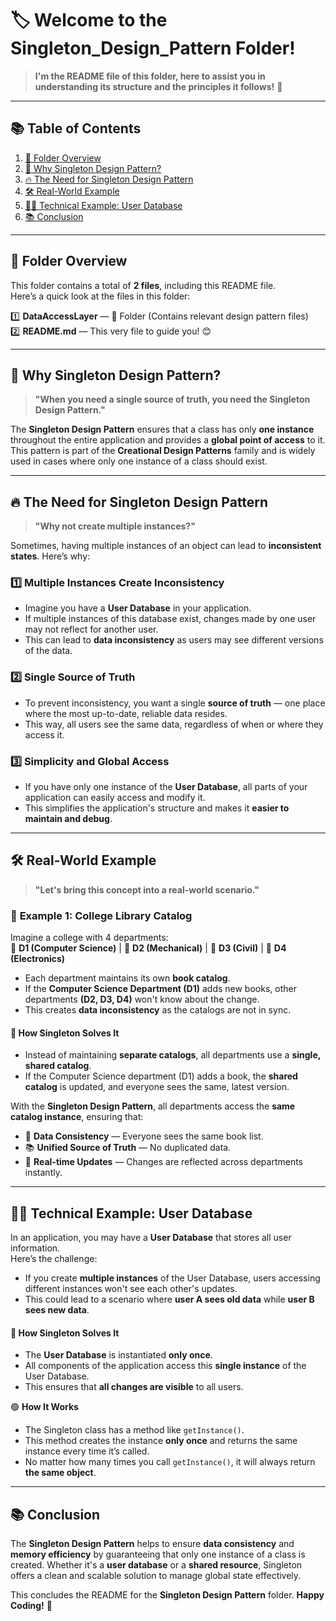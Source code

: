 # 🏷️ **Welcome to the Singleton_Design_Pattern Folder!**
> **I'm the README file of this folder, here to assist you in understanding its structure and the principles it follows!** 🚀

---

## 📚 **Table of Contents**
1. [📂 Folder Overview](#-folder-overview)
2. [🌟 Why Singleton Design Pattern?](#-why-singleton-design-pattern)
3. [🔥 The Need for Singleton Design Pattern](#-the-need-for-singleton-design-pattern)
4. [🛠️ Real-World Example](#-real-world-example)
5. [🧑‍💻 Technical Example: User Database](#-technical-example-user-database)
6. [📚 Conclusion](#-conclusion)

---

## 📂 **Folder Overview**
This folder contains a total of **2 files**, including this README file.  
Here’s a quick look at the files in this folder:

1️⃣ **DataAccessLayer** — 📁 Folder (Contains relevant design pattern files)  
2️⃣ **README.md** — This very file to guide you! 😊

---

## 🌟 **Why Singleton Design Pattern?**

> **"When you need a single source of truth, you need the Singleton Design Pattern."**

The **Singleton Design Pattern** ensures that a class has only **one instance** throughout the entire application and provides a **global point of access** to it. This pattern is part of the **Creational Design Patterns** family and is widely used in cases where only one instance of a class should exist.

---

## 🔥 **The Need for Singleton Design Pattern**

> **"Why not create multiple instances?"**

Sometimes, having multiple instances of an object can lead to **inconsistent states**. Here’s why:

### 1️⃣ **Multiple Instances Create Inconsistency**
- Imagine you have a **User Database** in your application.
- If multiple instances of this database exist, changes made by one user may not reflect for another user.
- This can lead to **data inconsistency** as users may see different versions of the data.

### 2️⃣ **Single Source of Truth**
- To prevent inconsistency, you want a single **source of truth** — one place where the most up-to-date, reliable data resides.
- This way, all users see the same data, regardless of when or where they access it.

### 3️⃣ **Simplicity and Global Access**
- If you have only one instance of the **User Database**, all parts of your application can easily access and modify it.
- This simplifies the application's structure and makes it **easier to maintain and debug**.

---

## 🛠️ **Real-World Example**

> **"Let's bring this concept into a real-world scenario."**

### 🏫 **Example 1: College Library Catalog**

Imagine a college with 4 departments:  
📘 **D1 (Computer Science)** | 📗 **D2 (Mechanical)** | 📕 **D3 (Civil)** | 📙 **D4 (Electronics)**

- Each department maintains its own **book catalog**.
- If the **Computer Science Department (D1)** adds new books, other departments **(D2, D3, D4)** won't know about the change.
- This creates **data inconsistency** as the catalogs are not in sync.

#### 🚀 **How Singleton Solves It**
- Instead of maintaining **separate catalogs**, all departments use a **single, shared catalog**.
- If the Computer Science department (D1) adds a book, the **shared catalog** is updated, and everyone sees the same, latest version.

With the **Singleton Design Pattern**, all departments access the **same catalog instance**, ensuring that:
- 📘 **Data Consistency** — Everyone sees the same book list.
- 📚 **Unified Source of Truth** — No duplicated data.
- 🔄 **Real-time Updates** — Changes are reflected across departments instantly.

---

## 🧑‍💻 **Technical Example: User Database**

In an application, you may have a **User Database** that stores all user information.  
Here’s the challenge:
- If you create **multiple instances** of the User Database, users accessing different instances won't see each other's updates.
- This could lead to a scenario where **user A sees old data** while **user B sees new data**.

#### 🚀 **How Singleton Solves It**
- The **User Database** is instantiated **only once**.
- All components of the application access this **single instance** of the User Database.
- This ensures that **all changes are visible** to all users.

🟢 **How It Works**
- The Singleton class has a method like `getInstance()`.
- This method creates the instance **only once** and returns the same instance every time it’s called.
- No matter how many times you call `getInstance()`, it will always return **the same object**.

---

## 📚 **Conclusion**
The **Singleton Design Pattern** helps to ensure **data consistency** and **memory efficiency** by guaranteeing that only one instance of a class is created. Whether it's a **user database** or a **shared resource**, Singleton offers a clean and scalable solution to manage global state effectively.

This concludes the README for the **Singleton Design Pattern** folder. **Happy Coding!** 🚀
